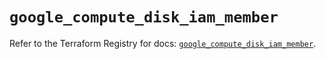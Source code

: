 # `google_compute_disk_iam_member`

Refer to the Terraform Registry for docs: [`google_compute_disk_iam_member`](https://registry.terraform.io/providers/hashicorp/google/6.24.0/docs/resources/compute_disk_iam_member).
